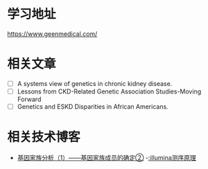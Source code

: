 # 学习地址
https://www.geenmedical.com/


# 相关文章
- [ ] A systems view of genetics in chronic kidney disease.
- [ ] Lessons from CKD-Related Genetic Association Studies-Moving Forward
- [ ] Genetics and ESKD Disparities in African Americans.

# 相关技术博客
- [基因家族分析（1）——基因家族成员的确定②](https://zhuanlan.zhihu.com/p/360574668)
-[:illumina测序原理](https://zhuanlan.zhihu.com/p/190757472)
